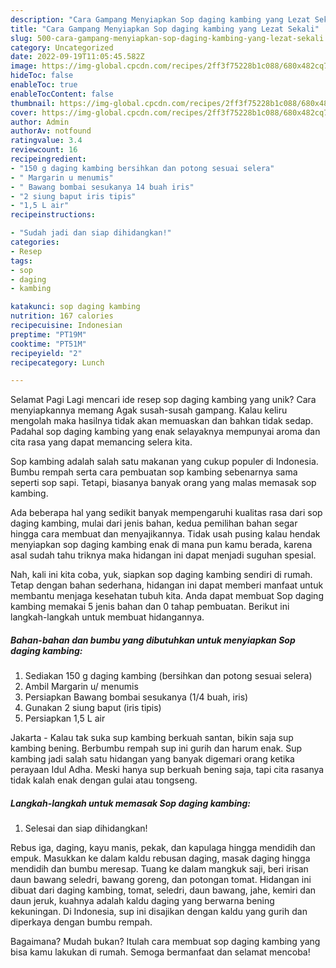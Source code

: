 ```yaml
---
description: "Cara Gampang Menyiapkan Sop daging kambing yang Lezat Sekali"
title: "Cara Gampang Menyiapkan Sop daging kambing yang Lezat Sekali"
slug: 500-cara-gampang-menyiapkan-sop-daging-kambing-yang-lezat-sekali
category: Uncategorized
date: 2022-09-19T11:05:45.582Z
image: https://img-global.cpcdn.com/recipes/2ff3f75228b1c088/680x482cq70/sop-daging-kambing-foto-resep-utama.jpg
hideToc: false
enableToc: true
enableTocContent: false
thumbnail: https://img-global.cpcdn.com/recipes/2ff3f75228b1c088/680x482cq70/sop-daging-kambing-foto-resep-utama.jpg
cover: https://img-global.cpcdn.com/recipes/2ff3f75228b1c088/680x482cq70/sop-daging-kambing-foto-resep-utama.jpg
author: Admin
authorAv: notfound
ratingvalue: 3.4
reviewcount: 16
recipeingredient:
- "150 g daging kambing bersihkan dan potong sesuai selera"
- " Margarin u menumis"
- " Bawang bombai sesukanya 14 buah iris"
- "2 siung baput iris tipis"
- "1,5 L air"
recipeinstructions:

- "Sudah jadi dan siap dihidangkan!"
categories:
- Resep
tags:
- sop
- daging
- kambing

katakunci: sop daging kambing 
nutrition: 167 calories
recipecuisine: Indonesian
preptime: "PT19M"
cooktime: "PT51M"
recipeyield: "2"
recipecategory: Lunch

---
```



Selamat Pagi Lagi mencari ide resep sop daging kambing yang unik? Cara menyiapkannya memang Agak susah-susah gampang. Kalau keliru mengolah maka hasilnya tidak akan memuaskan dan bahkan tidak sedap. Padahal sop daging kambing yang enak selayaknya mempunyai aroma dan cita rasa yang dapat memancing selera kita.


Sop kambing adalah salah satu makanan yang cukup populer di Indonesia. Bumbu rempah serta cara pembuatan sop kambing sebenarnya sama seperti sop sapi. Tetapi, biasanya banyak orang yang malas memasak sop kambing.

Ada beberapa hal yang sedikit banyak mempengaruhi kualitas rasa dari sop daging kambing, mulai dari jenis bahan, kedua pemilihan bahan segar hingga cara membuat dan menyajikannya. Tidak usah pusing kalau hendak menyiapkan sop daging kambing enak di mana pun kamu berada, karena asal sudah tahu triknya maka hidangan ini dapat menjadi suguhan spesial.


Nah, kali ini kita coba, yuk, siapkan sop daging kambing sendiri di rumah. Tetap dengan bahan sederhana, hidangan ini dapat memberi manfaat untuk membantu menjaga kesehatan tubuh kita. Anda dapat membuat Sop daging kambing memakai 5 jenis bahan dan 0 tahap pembuatan. Berikut ini langkah-langkah untuk membuat hidangannya.

<!--inarticleads1-->

##### Bahan-bahan dan bumbu yang dibutuhkan untuk menyiapkan Sop daging kambing:

1. Sediakan 150 g daging kambing (bersihkan dan potong sesuai selera)
1. Ambil  Margarin u/ menumis
1. Persiapkan  Bawang bombai sesukanya (1/4 buah, iris)
1. Gunakan 2 siung baput (iris tipis)
1. Persiapkan 1,5 L air


Jakarta - Kalau tak suka sup kambing berkuah santan, bikin saja sup kambing bening. Berbumbu rempah sup ini gurih dan harum enak. Sup kambing jadi salah satu hidangan yang banyak digemari orang ketika perayaan Idul Adha. Meski hanya sup berkuah bening saja, tapi cita rasanya tidak kalah enak dengan gulai atau tongseng. 

<!--inarticleads2-->

##### Langkah-langkah untuk memasak Sop daging kambing:


1. Selesai dan siap dihidangkan!

Rebus iga, daging, kayu manis, pekak, dan kapulaga hingga mendidih dan empuk. Masukkan ke dalam kaldu rebusan daging, masak daging hingga mendidih dan bumbu meresap. Tuang ke dalam mangkuk saji, beri irisan daun bawang seledri, bawang goreng, dan potongan tomat. Hidangan ini dibuat dari daging kambing, tomat, seledri, daun bawang, jahe, kemiri dan daun jeruk, kuahnya adalah kaldu daging yang berwarna bening kekuningan. Di Indonesia, sup ini disajikan dengan kaldu yang gurih dan diperkaya dengan bumbu rempah. 

Bagaimana? Mudah bukan? Itulah cara membuat sop daging kambing yang bisa kamu lakukan di rumah. Semoga bermanfaat dan selamat mencoba!
